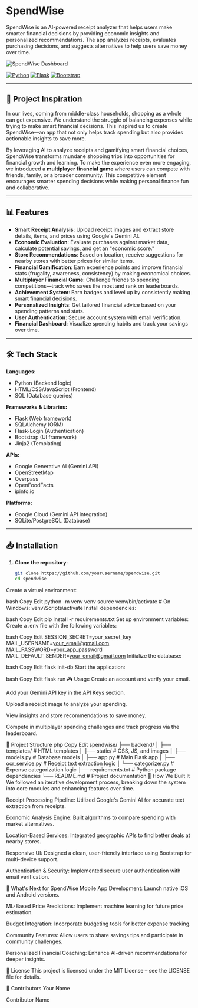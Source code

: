 # SpendWise

SpendWise is an AI-powered receipt analyzer that helps users make smarter financial decisions by providing economic insights and personalized recommendations. The app analyzes receipts, evaluates purchasing decisions, and suggests alternatives to help users save money over time.

![SpendWise Dashboard](https://github.com/user-attachments/assets/spendwise-dashboard.png)

[![Python](https://img.shields.io/badge/Python-3.9+-blue.svg)](https://www.python.org/downloads/)
[![Flask](https://img.shields.io/badge/Flask-2.0+-green.svg)](https://flask.palletsprojects.com/)
[![Bootstrap](https://img.shields.io/badge/Bootstrap-5.0+-purple.svg)](https://getbootstrap.com/)

---

## 📖 Project Inspiration

In our lives, coming from middle-class households, shopping as a whole can get expensive. We understand the struggle of balancing expenses while trying to make smart financial decisions. This inspired us to create SpendWise—an app that not only helps track spending but also provides actionable insights to save more.

By leveraging AI to analyze receipts and gamifying smart financial choices, SpendWise transforms mundane shopping trips into opportunities for financial growth and learning. To make the experience even more engaging, we introduced a **multiplayer financial game** where users can compete with friends, family, or a broader community. This competitive element encourages smarter spending decisions while making personal finance fun and collaborative.

---

## 📊 Features

- **Smart Receipt Analysis**: Upload receipt images and extract store details, items, and prices using Google's Gemini AI.  
- **Economic Evaluation**: Evaluate purchases against market data, calculate potential savings, and get an "economic score."  
- **Store Recommendations**: Based on location, receive suggestions for nearby stores with better prices for similar items.  
- **Financial Gamification**: Earn experience points and improve financial stats (frugality, awareness, consistency) by making economical choices.  
- **Multiplayer Financial Game**: Challenge friends to spending competitions—track who saves the most and rank on leaderboards.  
- **Achievement System**: Earn badges and level up by consistently making smart financial decisions.  
- **Personalized Insights**: Get tailored financial advice based on your spending patterns and stats.  
- **User Authentication**: Secure account system with email verification.  
- **Financial Dashboard**: Visualize spending habits and track your savings over time.  

---

## 🛠️ Tech Stack

**Languages:**  
- Python (Backend logic)  
- HTML/CSS/JavaScript (Frontend)  
- SQL (Database queries)  

**Frameworks & Libraries:**  
- Flask (Web framework)  
- SQLAlchemy (ORM)  
- Flask-Login (Authentication)  
- Bootstrap (UI framework)  
- Jinja2 (Templating)  

**APIs:**  
- Google Generative AI (Gemini API)  
- OpenStreetMap  
- Overpass  
- OpenFoodFacts  
- ipinfo.io  

**Platforms:**  
- Google Cloud (Gemini API integration)  
- SQLite/PostgreSQL (Database)  

---

## 📥 Installation

1. **Clone the repository**:  
   ```bash
   git clone https://github.com/yourusername/spendwise.git
   cd spendwise
Create a virtual environment:

bash
Copy
Edit
python -m venv venv
source venv/bin/activate  # On Windows: venv\Scripts\activate
Install dependencies:

bash
Copy
Edit
pip install -r requirements.txt
Set up environment variables:
Create a .env file with the following variables:

bash
Copy
Edit
SESSION_SECRET=your_secret_key
MAIL_USERNAME=your_email@gmail.com
MAIL_PASSWORD=your_app_password
MAIL_DEFAULT_SENDER=your_email@gmail.com
Initialize the database:

bash
Copy
Edit
flask init-db
Start the application:

bash
Copy
Edit
flask run
🎮 Usage
Create an account and verify your email.

Add your Gemini API key in the API Keys section.

Upload a receipt image to analyze your spending.

View insights and store recommendations to save money.

Compete in multiplayer spending challenges and track progress via the leaderboard.

📂 Project Structure
php
Copy
Edit
spendwise/
├── backend/
│   ├── templates/        # HTML templates
│   ├── static/           # CSS, JS, and images
│   ├── models.py         # Database models
│   ├── app.py            # Main Flask app
│   ├── ocr_service.py    # Receipt text extraction logic
│   └── categorizer.py    # Expense categorization logic
├── requirements.txt      # Python package dependencies
└── README.md             # Project documentation
🧱 How We Built It
We followed an iterative development process, breaking down the system into core modules and enhancing features over time.

Receipt Processing Pipeline: Utilized Google's Gemini AI for accurate text extraction from receipts.

Economic Analysis Engine: Built algorithms to compare spending with market alternatives.

Location-Based Services: Integrated geographic APIs to find better deals at nearby stores.

Responsive UI: Designed a clean, user-friendly interface using Bootstrap for multi-device support.

Authentication & Security: Implemented secure user authentication with email verification.

🚀 What's Next for SpendWise
Mobile App Development: Launch native iOS and Android versions.

ML-Based Price Predictions: Implement machine learning for future price estimation.

Budget Integration: Incorporate budgeting tools for better expense tracking.

Community Features: Allow users to share savings tips and participate in community challenges.

Personalized Financial Coaching: Enhance AI-driven recommendations for deeper insights.

📜 License
This project is licensed under the MIT License – see the LICENSE file for details.

👥 Contributors
Your Name

Contributor Name
